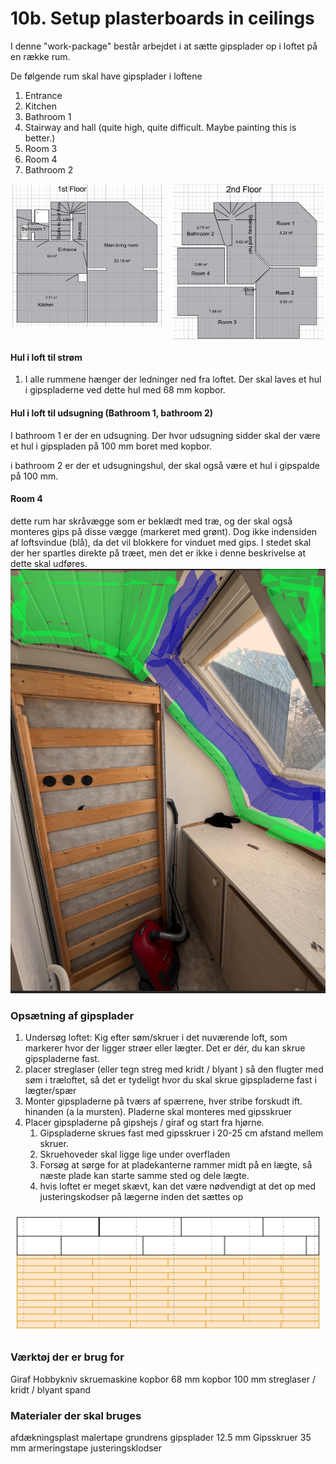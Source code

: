 # 10b. Setup plasterboards in ceilings


I denne "work-package" består arbejdet i at sætte gipsplader op i loftet på en række rum. 

De følgende rum skal have gipsplader i loftene

1. Entrance
2. Kitchen
3. Bathroom 1
4. Stairway and hall (quite high, quite difficult. Maybe painting this is better.)
5. Room 3
6. Room 4 
7. Bathroom 2

<p style="text-align:center;">
  <img src="figures/1stFloor.png" alt="1. sal"
       style="width:48%;display:inline-block;vertical-align:top;margin-right:2%;break-inside:avoid;page-break-inside:avoid;">
  <img src="figures/2ndFloor.png" alt="2. sal"
       style="width:48%;display:inline-block;vertical-align:top;break-inside:avoid;page-break-inside:avoid;">
</p>


#### Hul i loft til strøm
1. I alle rummene hænger der ledninger ned fra loftet. Der skal laves et hul i gipspladerne ved dette hul med 68 mm kopbor.

#### Hul i loft til udsugning (Bathroom 1, bathroom 2)

I bathroom 1 er der en udsugning. Der hvor udsugning sidder skal der være et hul i gipspladen på 100 mm boret med kopbor.

i bathroom 2 er der et udsugningshul, der skal også være et hul i gipspalde på 100 mm.

#### Room 4
dette rum har skråvægge som er beklædt med træ, og der skal også monteres gips på disse vægge (markeret med grønt). Dog ikke indensiden af loftsvindue (blå), da det vil blokkere for vinduet med gips. I stedet skal der her spartles direkte på træet, men det er ikke i denne beskrivelse at dette skal udføres.
![alt text](figures/image-21.png)



### Opsætning af gipsplader
1. Undersøg loftet: Kig efter søm/skruer i det nuværende loft, som markerer hvor der ligger strøer eller lægter. Det er dér, du kan skrue gipspladerne fast.
2. placer streglaser (eller tegn streg med kridt / blyant ) så den flugter med søm i træloftet, så det er tydeligt hvor du skal skrue gipspladerne fast i lægter/spær
3. Monter gipspladerne på tværs af spærrene, hver stribe forskudt ift. hinanden (a la mursten). Pladerne skal monteres med gipsskruer
4. Placer gipspladerne på gipshejs / giraf og start fra hjørne. 
   1. Gipspladerne skrues fast med gipsskruer i 20-25 cm afstand mellem skruer. 
   2. Skruehoveder skal ligge lige under overfladen
   3. Forsøg at sørge for at pladekanterne rammer midt på en lægte, så næste plade kan starte samme sted og dele lægte.
   4. hvis loftet er meget skævt, kan det være nødvendigt at det op med justeringskodser på lægerne inden det sættes op

![alt text](figures/image-20.png)


### Værktøj der er brug for
Giraf
Hobbykniv
skruemaskine
kopbor 68 mm
kopbor 100 mm
streglaser / kridt / blyant
spand



### Materialer der skal bruges
afdækningsplast
malertape
grundrens
gipsplader 12.5 mm
Gipsskruer 35 mm
armeringstape
justeringsklodser
